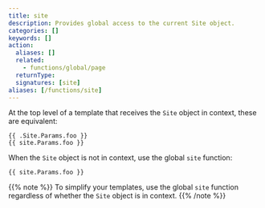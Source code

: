 ```yaml
---
title: site
description: Provides global access to the current Site object.
categories: []
keywords: []
action:
  aliases: []
  related:
    - functions/global/page
  returnType: 
  signatures: [site]
aliases: [/functions/site]
---
```


At the top level of a template that receives the `Site` object in context, these are equivalent:

```go-html-template
{{ .Site.Params.foo }}
{{ site.Params.foo }}
```

When the `Site` object is not in context, use the global `site` function:

```go-html-template
{{ site.Params.foo }}
```

{{% note %}}
To simplify your templates, use the global `site` function regardless of whether the `Site` object is in context.
{{% /note %}}
